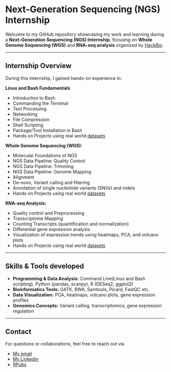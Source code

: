# Next-Generation Sequencing (NGS) Internship

Welcome to my GitHub repository showcasing my work and learning during a **Next-Generation Sequencing (NGS) Internship**, focusing on **Whole Genome Sequencing (WGS)** and **RNA-seq analysis** organized by [HackBio](https://internship.thehackbio.com/internship).

---

## Internship Overview

During this internship, I gained hands-on experience in:

**Linux and Bash Fundamentals**
- Introduction to Bash
- Commanding the Terminal
- Text Processing
- Networking
- File Compression
- Shell Scripting
- Package/Tool Installation in Bash
- Hands on Projects using real world [datasets](https://internship.thehackbio.com/dashboard/internship/courses/1/module/23/content/33)
  
**Whole Genome Sequencing (WGS):**
  - Molecular Foundations of NGS
  - NGS Data Pipeline: Quality Control
  - NGS Data Pipeline: Trimming
  - NGS Data Pipeline: Genome Mapping
  - Alignment
  - De-novo, Variant calling and filtering
  - Annotation of single nucleotide variants (SNVs) and indels
  - Hands on Projects using real world [datasets](https://internship.thehackbio.com/dashboard/internship/courses/3/module/20/content/61)
    
**RNA-seq Analysis:**
  - Quality control and Preprocessing
  - Transcriptome Mapping
  - Counting Transcripts (quantification and normalization)
  - Differential gene expression analysis
  - Visualization of expression trends using heatmaps, PCA, and volcano plots
  - Hands on Projects using real world [datasets](https://internship.thehackbio.com/dashboard/internship/courses/2/module/24/content/128)

---

## Skills & Tools developed

- **Programming & Data Analysis:** Command Line(Linus and Bash scripting), Python (pandas, scanpy), R (DESeq2, ggplot2)  
- **Bioinformatics Tools:** GATK, BWA, Samtools, Picard, FastQC etc.  
- **Data Visualization:** PCA, heatmaps, volcano plots, gene expression profiles  
- **Genomics Concepts:** Variant calling, transcriptomics, gene expression regulation

---

## Contact
For questions or collaborations, feel free to reach out via 
- [My email](anifowosesamuel54@gmail.com)
- [My Linkedin](www.linkedin.com/in/akinjide-anifowose-4a482a189)
- [RPubs](https://rpubs.com/Akinjide)
